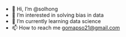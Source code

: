 - 👋 Hi, I’m @solhong
- 👀 I’m interested in solving bias in data
- 🌱 I’m currently learning data science
- 📫 How to reach me gomapso21@gmail.com

<!---
solhong/solhong is a ✨ special ✨ repository because its `README.md` (this file) appears on your GitHub profile.
You can click the Preview link to take a look at your changes.
--->
